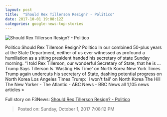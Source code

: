 ```yaml
---
layout: post
title:  "Should Rex Tillerson Resign? - Politico"
date: 2017-10-01 19:08:12Z
categories: google-news-top-stories
---
```


![Should Rex Tillerson Resign? - Politico](http://static.politico.com/76/f6/5a6d9b994534b75a5a2b9a35157e/171001tillerson-mag-ap-11160.jpg)

Politico Should Rex Tillerson Resign? Politico In our combined 50-plus years at the State Department, neither of us ever witnessed as profound a humiliation as a sitting president handed his secretary of state Sunday morning. “I told Rex Tillerson, our wonderful Secretary of State, that he is ... Trump Says Tillerson Is 'Wasting His Time' on North Korea New York Times Trump again undercuts his secretary of State, dashing potential progress on North Korea Los Angeles Times Trump: 'I won't fail' on North Korea The Hill The New Yorker - The Atlantic - ABC News - BBC News all 1,105 news articles »


Full story on F3News: [Should Rex Tillerson Resign? - Politico](http://www.f3nws.com/n/NKqZxH)

> Posted on: Sunday, October 1, 2017 7:08:12 PM
